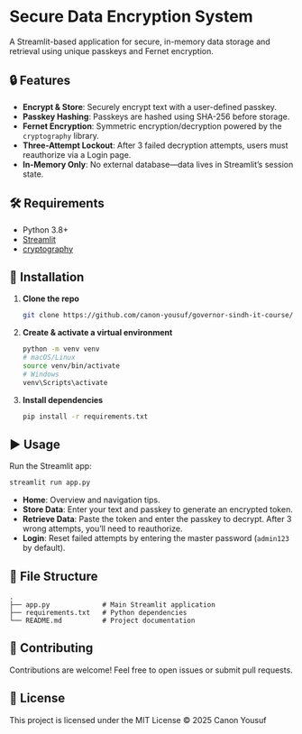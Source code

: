 # Secure Data Encryption System

A Streamlit-based application for secure, in-memory data storage and retrieval using unique passkeys and Fernet encryption.

## 🔒 Features

- **Encrypt & Store**: Securely encrypt text with a user-defined passkey.
- **Passkey Hashing**: Passkeys are hashed using SHA-256 before storage.
- **Fernet Encryption**: Symmetric encryption/decryption powered by the `cryptography` library.
- **Three-Attempt Lockout**: After 3 failed decryption attempts, users must reauthorize via a Login page.
- **In-Memory Only**: No external database—data lives in Streamlit’s session state.

## 🛠️ Requirements

- Python 3.8+
- [Streamlit](https://streamlit.io/)
- [cryptography](https://cryptography.io/)

## 🚀 Installation

1. **Clone the repo**
   ```bash
   git clone https://github.com/canon-yousuf/governor-sindh-it-course/tree/main/quarter3/Projects/assignment05/secure_data_encryption
   
   ```
2. **Create & activate a virtual environment**
   ```bash
   python -m venv venv
   # macOS/Linux
   source venv/bin/activate
   # Windows
   venv\Scripts\activate
   ```
3. **Install dependencies**
   ```bash
   pip install -r requirements.txt
   ```

## ▶️ Usage

Run the Streamlit app:
```bash
streamlit run app.py
```

- **Home**: Overview and navigation tips.
- **Store Data**: Enter your text and passkey to generate an encrypted token.
- **Retrieve Data**: Paste the token and enter the passkey to decrypt. After 3 wrong attempts, you’ll need to reauthorize.
- **Login**: Reset failed attempts by entering the master password (`admin123` by default).

## 📁 File Structure

```
.
├── app.py             # Main Streamlit application
├── requirements.txt   # Python dependencies
└── README.md          # Project documentation
```

## 🤝 Contributing

Contributions are welcome! Feel free to open issues or submit pull requests.

## 📝 License

This project is licensed under the MIT License © 2025 Canon Yousuf
